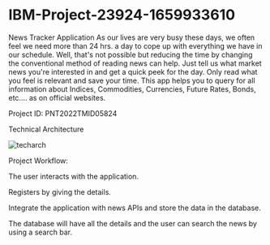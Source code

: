 # IBM-Project-23924-1659933610
News Tracker Application
As our lives are very busy these days, we often feel we need more than 24 hrs. a day to cope up with everything we have in our schedule. Well, that's not possible but reducing the time by changing the conventional method of reading news can help. Just tell us what market news you're interested in and get a quick peek for the day. Only read what you feel is relevant and save your time. This app helps you to query for all information about Indices, Commodities, Currencies, Future Rates, Bonds, etc.… as on official websites.

Project ID: PNT2022TMID05824

Technical Architecture

![techarch](https://user-images.githubusercontent.com/67048088/202854993-cb920765-86d9-4f4f-9c8e-ac328b23b0da.png)

Project Workflow:

The user interacts with the application.

Registers by giving the details.

Integrate the application with news APIs and store the data in the database.

The database will have all the details and the user can search the news by using a search bar.

